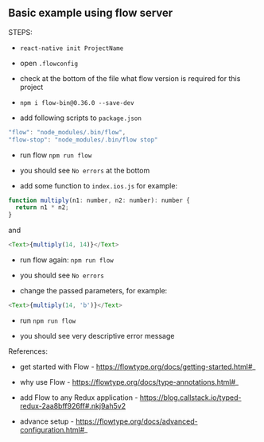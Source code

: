 ## Basic example using flow server

STEPS:

- ```react-native init ProjectName```

- open ```.flowconfig```

- check at the bottom of the file what flow version is required for this project

- ```npm i flow-bin@0.36.0 --save-dev```

- add following scripts to ```package.json```

```js
"flow": "node_modules/.bin/flow",
"flow-stop": "node_modules/.bin/flow stop"
```

- run flow ```npm run flow```

- you should see ```No errors``` at the bottom

- add some function to ```index.ios.js``` for example:

```js
function multiply(n1: number, n2: number): number {
  return n1 * n2;
}
```

and

```js
<Text>{multiply(14, 14)}</Text>
```

- run flow again: ```npm run flow```

- you should see ```No errors```

- change the passed parameters, for example:

```js
<Text>{multiply(14, 'b')}</Text>

```

- run ```npm run flow```

- you should see very descriptive error message


References:

- get started with Flow - https://flowtype.org/docs/getting-started.html#_

- why use Flow - https://flowtype.org/docs/type-annotations.html#_

- add Flow to any Redux application - https://blog.callstack.io/typed-redux-2aa8bff926ff#.nkj9ah5v2

- advance setup - https://flowtype.org/docs/advanced-configuration.html#_
